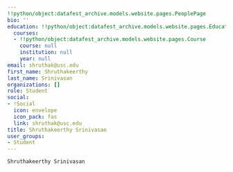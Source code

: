 ```yaml
---
!!python/object:datafest_archive.models.website.pages.PeoplePage
bio: ''
education: !!python/object:datafest_archive.models.website.pages.Education
  courses:
  - !!python/object:datafest_archive.models.website.pages.Course
    course: null
    institution: null
    year: null
email: shruthak@usc.edu
first_name: Shruthakeerthy
last_name: Srinivasan
organizations: []
role: Student
social:
- !Social
  icon: envelope
  icon_pack: fas
  link: shruthak@usc.edu
title: Shruthakeerthy Srinivasan
user_groups:
- Student
---
```


    Shruthakeerthy Srinivasan
    
